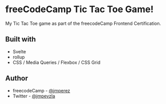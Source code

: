 # freeCodeCamp Tic Tac Toe Game!

My Tic Tac Toe game as part of the freecodeCamp Frontend Certification.

## Built with

- Svelte
- rollup
- CSS / Media Queries / Flexbox / CSS Grid

## Author

- freecodeCamp - [@jmperez](https://www.freecodecamp.org/jmperez)
- Twitter - [@jmpevzla](https://twitter.com/jmpevzla)
